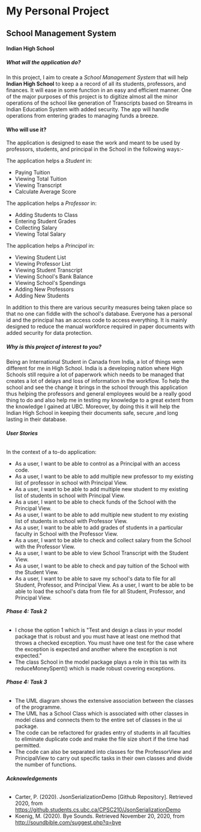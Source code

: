 # My Personal Project

## School Management System

<h4>Indian High School</h4>

##### What will the application do?  
In this project, I aim to create a *School Management System*
 that will help **Indian High School** to keep a 
a record of all its students, professors, and 
finances. It will ease in some function in an 
easy and efficient manner.
One of the major purposes of this project 
is to digitize almost all the minor operations 
of the school like generation of Transcripts based on Streams in Indian Education System with added security. 
The app will handle operations from entering grades to managing funds a breeze.

#### Who will use it?
The application is designed to ease the work and meant to be used by professors, students, and principal in the School in the following ways:- 

The application helps a *Student* in:
- Paying Tuition
- Viewing Total Tuition
- Viewing Transcript
- Calculate Average Score

The application helps a *Professor* in:
- Adding Students to Class
- Entering Student Grades
- Collecting Salary
- Viewing Total Salary

The application helps a *Principal* in:
- Viewing Student List
- Viewing Professor List
- Viewing Student Transcript
- Viewing School's Bank Balance
- Viewing School's Spendings
- Adding New Professors
- Adding New Students

In addition to this there are various security measures being taken place so that no one can fiddle with the 
school's database. Everyone has a personal id and the principal has an access code to access everything. It is 
mainly designed to reduce the manual workforce required in paper documents with added security for data protection.


##### Why is this project of interest to you?
Being an International Student in Canada from India, a lot of things were different for me in High School. India 
is a developing nation where High Schools still require a lot of paperwork which needs to be managed that creates
 a lot of delays and loss of information in the workflow. To help the school and see the change it brings in the school
  through this application thus helping the professors and general employees would be a really good thing to do and
   also help me in testing my knowledge to a great extent from the knowledge I gained at UBC. Moreover, by 
   doing this it will help the Indian High School in keeping their documents safe, secure ,and long lasting in 
   their database.

###### **User Stories**
In the context of a to-do application:

- As a user, I want to be able to control as a Principal with an access code.
- As a user, I want to be able to add multiple new professor to my existing list of professor in school with Principal View.
- As a user, I want to be able to add multiple new student to my existing list of students in school with Principal View.
- As a user, I want to be able to check funds of the School with the Principal View.
- As a user, I want to be able to add multiple new student to my existing list of students in school with Professor View.
- As a user, I want to be able to add grades of students in a particular faculty in School with the Professor View.
- As a user, I want to be able to check and collect salary from the School with the Professor View.
- As a user, I want to be able to view School Transcript with the Student View.
- As a user, I want to be able to check and pay tuition of the School with the Student View.
- As a user, I want to be able to save my school's data to file for all Student, Professor, and Principal View.
  As a user, I want to be able to be able to load the school's data from file for all Student, Professor, and Principal View.


###### **Phase 4: Task 2**

- I chose the option 1 which is "Test and design a class in your model package 
that is robust and you must have at least one method that throws a checked exception. 
You must have one test for the case where the exception is expected and another where the 
exception is not expected."
- The class School in the model package plays a role in this tas with its reduceMoneySpent() 
which is made robust covering exceptions.


###### **Phase 4: Task 3**

- The UML diagram shows the extensive association between the classes of 
the programme.
- The UML has a School Class which is associated with other classes in model class
and connects them to the entire set of classes in the ui package.
- The code can be refactored for grades entry of students in all faculties to eliminate 
duplicate code and make the file size short if the time had permitted.
- The code can also be separated into classes for the ProfessorView and PrincipalView
to carry out specific tasks in their own classes and divide the number of functions.


###### **Acknowledgements**

- Carter, P. (2020). JsonSerializationDemo [Github Repository]. Retrieved 2020, from https://github.students.cs.ubc.ca/CPSC210/JsonSerializationDemo
- Koenig, M. (2020). Bye Sounds. Retrieved November 20, 2020, from http://soundbible.com/suggest.php?q=bye